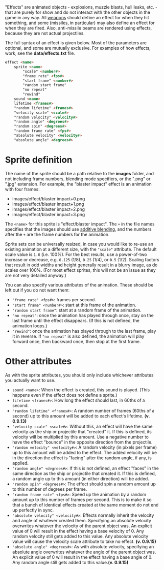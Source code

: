 "Effects" are animated objects - explosions, muzzle blasts, hull leaks, etc. - that are purely for show and do not interact with the other objects in the game in any way. All [weapons](https://github.com/endless-sky/endless-sky/wiki/CreatingOutfits) should define an effect for when they hit something, and some (missiles, in particular) may also define an effect for when they are fired. Also, anti-missile beams are rendered using effects, because they are not actual projectiles.

The full syntax of an effect is given below. Most of the parameters are optional, and some are mutually exclusive. For examples of how effects, work, see the **data/effects.txt** file.

```html
effect <name>
	sprite <name>
		"scale" <number#>
		"frame rate" <fps#>
		"start frame" <number#>
		"random start frame"
		"no repeat"
		"rewind"
	sound <name>
	lifetime <frames#>
	"random lifetime" <frames#>
	"velocity scale" <scale#>
	"random velocity" <velocity#>
	"random angle" <degrees#>
	"random spin" <degrees#>
	"random frame rate" <fps#>
	"absolute velocity" <velocity#>
	"absolute angle" <degrees#>
```

# Sprite definition

The name of the sprite should be a path relative to the **images** folder, and not including frame numbers, blending mode specifiers, or the ".png" or ".jpg" extension. For example, the "blaster impact" effect is an animation with four frames:

* images/effect/blaster impact+0.png
* images/effect/blaster impact+1.png
* images/effect/blaster impact+2.png
* images/effect/blaster impact+3.png

The `<name>` for this sprite is "effect/blaster impact". The `+` in the file names specifies that the images should use [additive blending](https://github.com/endless-sky/endless-sky/wiki/BlendingModes), and the numbers after the `+` are the frame numbers for the animation.

Sprite sets can be universally resized, in case you would like to re-use an existing animation at a different size, with the `"scale"` attribute. The default scale value is `1.0` (i.e. 100%). For the best results, use a power-of-two increase or decrease, e.g. `0.125` (1/8), `0.25` (1/4), or `0.5` (1/2). Scaling factors that result in odd widths and height generally result in a blurry image, as do scales over 100%. (For most effect sprites, this will not be an issue as they are not very detailed anyway.)

You can also specify various attributes of the animation. These should be left out if you do not want them:

* `"frame rate" <fps#>`: frames per second.
* `"start frame" <number#>`: start at this frame of the animation.
* `"random start frame"`: start at a random frame of the animation.
* `"no repeat"`: once the animation has played through once, stay on the last frame until the effect disappears. (If this is not defined, the animation loops.)
* `"rewind"`: once the animation has played through to the last frame, play it in reverse. If `"no repeat"` is also defined, the animation will play forward once, then backward once, then stop at the first frame.

# Other attributes

As with the sprite attributes, you should only include whichever attributes you actually want to use.

* `sound <name>`: When the effect is created, this sound is played. (This happens even if the effect does not define a sprite.)
* `lifetime <frames#>`: How long the effect should last, in 60ths of a second.
* `"random lifetime" <frames#>`: A random number of frames (60ths of a second) up to this amount will be added to each effect's lifetime. **(v. 0.9.13)**
* `"velocity scale" <scale#>`: Without this, an effect will have the same velocity as the ship or projectile that "created" it. If this is defined, its velocity will be multiplied by this amount. Use a negative number to have the effect "bounce" in the opposite direction from the projectile.
* `"random velocity" <velocity#>`: A random velocity (in pixels per frame) up to this amount will be added to the effect. The added velocity will be in the direction the effect is "facing" after the random angle, if any, is applied.
* `"random angle" <degrees#>`: If this is not defined, an effect "faces" in the same direction as the ship or projectile that created it. If this is defined, a random angle up to this amount (in either direction) will be added.
* `"random spin" <degrees#>`: The effect should spin a random amount up to this number of degrees per frame.
* `"random frame rate" <fps#>`: Speed up the animation by a random amount up to this number of frames per second. This is to make it so that a bunch of identical effects created at the same moment do not end up perfectly in sync.
* `"absolute velocity" <velocity#>`: Effects normally inherit the velocity and angle of whatever created them. Specifying an absolute velocity overwrites whatever the velocity of the parent object was. An explicit value of 0 will result in the effect having a base velocity of 0. Any random velocity still gets added to this value. Any absolute velocity value will cause the velocity scale attribute to take no effect. **(v. 0.9.15)**
* `"absolute angle" <degrees#>`: As with absolute velocity, specifying an absolute angle overwrites whatever the angle of the parent object was. An explicit value of 0 will result in the effect having a base angle of 0. Any random angle still gets added to this value.**(v. 0.9.15)**